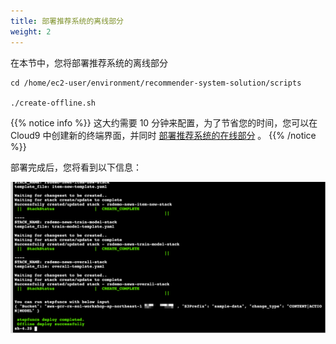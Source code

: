```yaml
---
title: 部署推荐系统的离线部分
weight: 2
---
```


在本节中，您将部署推荐系统的离线部分 

```shell
cd /home/ec2-user/environment/recommender-system-solution/scripts

./create-offline.sh
```
{{% notice info %}}
这大约需要 10 分钟来配置，为了节省您的时间，您可以在 Cloud9 中创建新的终端界面，并同时 [部署推荐系统的在线部分](https://gcr-solutions.github.io/recommender-system-solution/deploy/online/create-infra/readme/) 。 {{% /notice %}}

部署完成后，您将看到以下信息： 

![offline-deploy](/images/offline-deploy.png)


